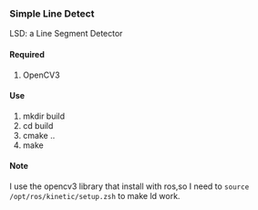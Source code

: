 ### Simple Line Detect
LSD: a Line Segment Detector

#### Required
1. OpenCV3


#### Use
1. mkdir build
2. cd build
3. cmake ..
4. make

#### Note
I use the opencv3 library that install with ros,so I need to `source /opt/ros/kinetic/setup.zsh` to make ld work.

